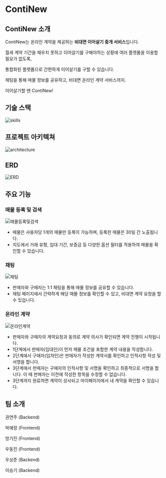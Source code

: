 ﻿# ContiNew
## ContiNew 소개
ContiNew는 온라인 계약을 제공하는 **비대면 이어살기 중개 서비스**입니다.

월세 계약 기간을 채우지 못하고 이어살기를 구해야하는 상황에 여러 플랫폼을 이용할 필요가 없도록,

통합화된 플랫폼으로 간편하게 이어살기를 구할 수 있습니다.

채팅을 통해 매물 정보를 공유하고, 비대면 온라인 계약 서비스까지.

이어살기할 땐 ContiNew!

## 기술 스택
![skills](https://user-images.githubusercontent.com/75344304/175760775-40c1e62a-f8be-4719-8757-6002bd9d55c6.png)



## 프로젝트 아키텍쳐
![architecture](https://user-images.githubusercontent.com/75344304/175760777-abebfb34-ea75-436c-ac63-f2706b90d4b7.png)



## ERD
![ERD](https://user-images.githubusercontent.com/75344304/175760796-1cbd9bce-a278-4dd2-9794-a181684b0663.png)



## 주요 기능
### 매물 등록 및 검색
![매물등록및검색](https://user-images.githubusercontent.com/75344304/175760800-afa6891a-f576-4266-9c1b-e6b72196b504.png)

-  매물은 사용자당 1개의 매물만 등록이 가능하며, 등록한 매물은 30일 간 노출됩니다.
- 지도에서 거래 유형, 임대 기간, 보증금 등 다양한 옵션 필터를 적용하여 매물을 확인할 수 있습니다.



### 채팅
 
![채팅](https://user-images.githubusercontent.com/75344304/175760803-424e0140-f1b4-4464-af52-ed1f6ee67724.png)

- 판매자와 구매자는 1:1 채팅을 통해 매물 정보를 공유할 수 있습니다. 
- 채팅 페이지에서 간략하게 해당 매물 정보를 확인할 수 있고, 비대면 계약 요청을 할 수 있습니다.



### 온라인 계약
![온라인계약](https://user-images.githubusercontent.com/75344304/175760805-4e5d0e24-d671-4089-86ed-c1356071adcf.png)

- 판매자와 구매자의 계약요청과 동의로 계약 의사가 확인되면 계약 진행이 시작됩니다.
- 1단계에서 판매자(임대인)이 먼저 매물 조건을 포함한 계약 내용을 작성합니다.
- 2단계에서 구매자(임차인)은 판매자가 작성한 계약서를 확인하고 인적사항 작성 및 서명을 합니다.
- 3단계에서 판매자는 구매자의 인적사항 및 서명을 확인하고 최종적으로 서명을 합니다. 이 때 판매자는 이전에 작성한 항목을 수정할 수 없습니다.
- 3단계까지 완료하면 계약이 성사되고 마이페이지에서 내 계약을 확인할 수 있습니다.



## 팀 소개

권연주 (Backend)

박예정 (Frontend)

방기진 (Frontend)

우동진 (Frontend)

우상준 (Backend)

이승기 (Backend)

